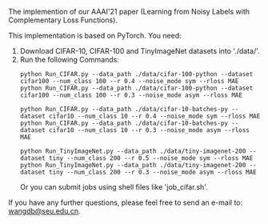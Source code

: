 The implemention of our AAAI'21 paper (Learning from Noisy Labels with Complementary Loss Functions).

This implementation is based on PyTorch. You need:
1. 	Download CIFAR-10, CIFAR-100 and TinyImageNet datasets into './data/'.
2. 	Run the following Commands:
	```
	python Run_CIFAR.py --data_path ./data/cifar-100-python --dataset cifar100 --num_class 100 --r 0.4 --noise_mode sym --rloss MAE
	python Run_CIFAR.py --data_path ./data/cifar-100-python --dataset cifar100 --num_class 100 --r 0.3 --noise_mode asym --rloss MAE

	python Run_CIFAR.py --data_path ./data/cifar-10-batches-py --dataset cifar10 --num_class 10 --r 0.4 --noise_mode sym --rloss MAE
	python Run_CIFAR.py --data_path ./data/cifar-10-batches-py --dataset cifar10 --num_class 10 --r 0.3 --noise_mode asym --rloss MAE

	python Run_TinyImageNet.py --data_path ./data/tiny-imagenet-200 --dataset tiny --num_class 200 --r 0.5 --noise_mode sym --rloss MAE
	python Run_TinyImageNet.py --data_path ./data/tiny-imagenet-200 --dataset tiny --num_class 200 --r 0.3 --noise_mode asym --rloss MAE
	```
	Or you can submit jobs using shell files like 'job_cifar.sh'. 

If you have any further questions, please feel free to send an e-mail to: wangdb@seu.edu.cn.
